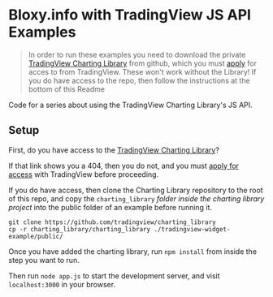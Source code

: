 # Bloxy.info with TradingView JS API Examples

> In order to run these examples you need to download the private [TradingView Charting Library](https://github.com/tradingview/charting_library) from github, which you must [apply](https://www.tradingview.com/HTML5-stock-forex-bitcoin-charting-library/) for acces to from TradingView. These won't work without the Library!
> If you do have access to the repo, then follow the instructions at the bottom of this Readme

Code for a series about using the TradingView Charting Library's JS API. 

## Setup

First, do you have access to the [TradingView Charting Library](https://github.com/tradingview/charting_library)? 

If that link shows you a 404, then you do not, and you must [apply for access](https://www.tradingview.com/HTML5-stock-forex-bitcoin-charting-library/) with TradingView before proceeding.

If you do have access, then clone the Charting Library repository to the root of this repo, and copy the `charting_library` _folder inside the charting library project_ into the public folder of an example before running it.


```
git clone https://github.com/tradingview/charting_library
cp -r charting_library/charting_library ./tradingview-widget-example/public/
```
Once you have added the charting library, run `npm install` from inside the step you want to run.

Then run `node app.js` to start the development server, and visit `localhost:3000` in your browser.
